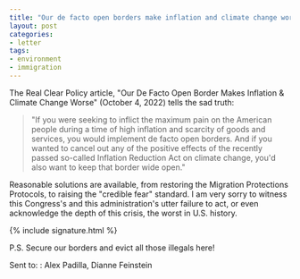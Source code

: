 ```yaml
---
title: "Our de facto open borders make inflation and climate change worse"
layout: post
categories:
- letter
tags:
- environment
- immigration
---
```


The Real Clear Policy article, "Our De Facto Open Border Makes Inflation & Climate Change Worse" (October 4, 2022) tells the sad truth:

> "If you were seeking to inflict the maximum pain on the American people during a time of high inflation and scarcity of goods and services, you would implement de facto open borders. And if you wanted to cancel out any of the positive effects of the recently passed so-called Inflation Reduction Act on climate change, you'd also want to keep that border wide open."

Reasonable solutions are available, from restoring the Migration Protections Protocols, to raising the "credible fear" standard. I am very sorry to witness this Congress's and this administration's utter failure to act, or even acknowledge the depth of this crisis, the worst in U.S. history.

{% include signature.html %}

P.S. Secure our borders and evict all those illegals here!

Sent to:
: Alex Padilla, Dianne Feinstein
